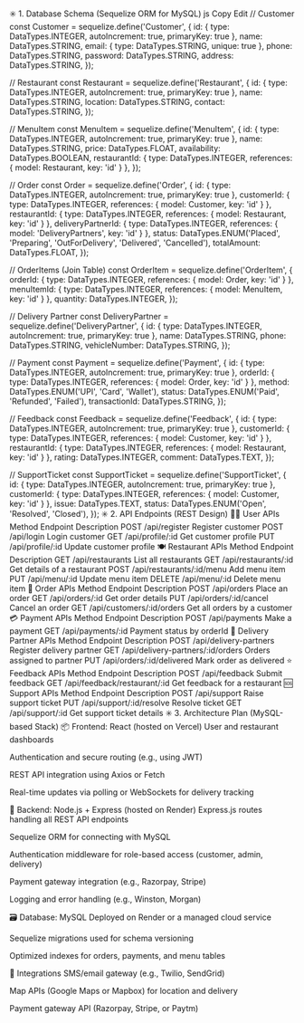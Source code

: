 ✳️ 1. Database Schema (Sequelize ORM for MySQL)
js
Copy
Edit
// Customer
const Customer = sequelize.define('Customer', {
  id: { type: DataTypes.INTEGER, autoIncrement: true, primaryKey: true },
  name: DataTypes.STRING,
  email: { type: DataTypes.STRING, unique: true },
  phone: DataTypes.STRING,
  password: DataTypes.STRING,
  address: DataTypes.STRING,
});

// Restaurant
const Restaurant = sequelize.define('Restaurant', {
  id: { type: DataTypes.INTEGER, autoIncrement: true, primaryKey: true },
  name: DataTypes.STRING,
  location: DataTypes.STRING,
  contact: DataTypes.STRING,
});

// MenuItem
const MenuItem = sequelize.define('MenuItem', {
  id: { type: DataTypes.INTEGER, autoIncrement: true, primaryKey: true },
  name: DataTypes.STRING,
  price: DataTypes.FLOAT,
  availability: DataTypes.BOOLEAN,
  restaurantId: { type: DataTypes.INTEGER, references: { model: Restaurant, key: 'id' } },
});

// Order
const Order = sequelize.define('Order', {
  id: { type: DataTypes.INTEGER, autoIncrement: true, primaryKey: true },
  customerId: { type: DataTypes.INTEGER, references: { model: Customer, key: 'id' } },
  restaurantId: { type: DataTypes.INTEGER, references: { model: Restaurant, key: 'id' } },
  deliveryPartnerId: { type: DataTypes.INTEGER, references: { model: 'DeliveryPartners', key: 'id' } },
  status: DataTypes.ENUM('Placed', 'Preparing', 'OutForDelivery', 'Delivered', 'Cancelled'),
  totalAmount: DataTypes.FLOAT,
});

// OrderItems (Join Table)
const OrderItem = sequelize.define('OrderItem', {
  orderId: { type: DataTypes.INTEGER, references: { model: Order, key: 'id' } },
  menuItemId: { type: DataTypes.INTEGER, references: { model: MenuItem, key: 'id' } },
  quantity: DataTypes.INTEGER,
});

// Delivery Partner
const DeliveryPartner = sequelize.define('DeliveryPartner', {
  id: { type: DataTypes.INTEGER, autoIncrement: true, primaryKey: true },
  name: DataTypes.STRING,
  phone: DataTypes.STRING,
  vehicleNumber: DataTypes.STRING,
});

// Payment
const Payment = sequelize.define('Payment', {
  id: { type: DataTypes.INTEGER, autoIncrement: true, primaryKey: true },
  orderId: { type: DataTypes.INTEGER, references: { model: Order, key: 'id' } },
  method: DataTypes.ENUM('UPI', 'Card', 'Wallet'),
  status: DataTypes.ENUM('Paid', 'Refunded', 'Failed'),
  transactionId: DataTypes.STRING,
});

// Feedback
const Feedback = sequelize.define('Feedback', {
  id: { type: DataTypes.INTEGER, autoIncrement: true, primaryKey: true },
  customerId: { type: DataTypes.INTEGER, references: { model: Customer, key: 'id' } },
  restaurantId: { type: DataTypes.INTEGER, references: { model: Restaurant, key: 'id' } },
  rating: DataTypes.INTEGER,
  comment: DataTypes.TEXT,
});

// SupportTicket
const SupportTicket = sequelize.define('SupportTicket', {
  id: { type: DataTypes.INTEGER, autoIncrement: true, primaryKey: true },
  customerId: { type: DataTypes.INTEGER, references: { model: Customer, key: 'id' } },
  issue: DataTypes.TEXT,
  status: DataTypes.ENUM('Open', 'Resolved', 'Closed'),
});
✳️ 2. API Endpoints (REST Design)
🧍‍♂️ User APIs
Method	Endpoint	Description
POST	/api/register	Register customer
POST	/api/login	Login customer
GET	/api/profile/:id	Get customer profile
PUT	/api/profile/:id	Update customer profile
🍽️ Restaurant APIs
Method	Endpoint	Description
GET	/api/restaurants	List all restaurants
GET	/api/restaurants/:id	Get details of a restaurant
POST	/api/restaurants/:id/menu	Add menu item
PUT	/api/menu/:id	Update menu item
DELETE	/api/menu/:id	Delete menu item
🛒 Order APIs
Method	Endpoint	Description
POST	/api/orders	Place an order
GET	/api/orders/:id	Get order details
PUT	/api/orders/:id/cancel	Cancel an order
GET	/api/customers/:id/orders	Get all orders by a customer
💳 Payment APIs
Method	Endpoint	Description
POST	/api/payments	Make a payment
GET	/api/payments/:id	Payment status by orderId
🚚 Delivery Partner APIs
Method	Endpoint	Description
POST	/api/delivery-partners	Register delivery partner
GET	/api/delivery-partners/:id/orders	Orders assigned to partner
PUT	/api/orders/:id/delivered	Mark order as delivered
⭐ Feedback APIs
Method	Endpoint	Description
POST	/api/feedback	Submit feedback
GET	/api/feedback/restaurant/:id	Get feedback for a restaurant
🆘 Support APIs
Method	Endpoint	Description
POST	/api/support	Raise support ticket
PUT	/api/support/:id/resolve	Resolve ticket
GET	/api/support/:id	Get support ticket details
✳️ 3. Architecture Plan (MySQL-based Stack)
📦 Frontend: React (hosted on Vercel)
User and restaurant dashboards

Authentication and secure routing (e.g., using JWT)

REST API integration using Axios or Fetch

Real-time updates via polling or WebSockets for delivery tracking

🚀 Backend: Node.js + Express (hosted on Render)
Express.js routes handling all REST API endpoints

Sequelize ORM for connecting with MySQL

Authentication middleware for role-based access (customer, admin, delivery)

Payment gateway integration (e.g., Razorpay, Stripe)

Logging and error handling (e.g., Winston, Morgan)

🗃️ Database: MySQL
Deployed on Render or a managed cloud service

Sequelize migrations used for schema versioning

Optimized indexes for orders, payments, and menu tables

🔗 Integrations
SMS/email gateway (e.g., Twilio, SendGrid)

Map APIs (Google Maps or Mapbox) for location and delivery

Payment gateway API (Razorpay, Stripe, or Paytm)


